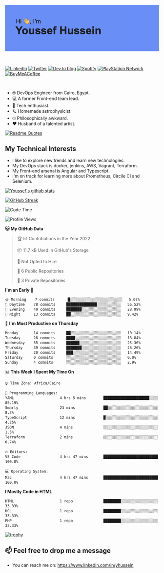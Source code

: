 [![Youssef's GitHub Banner](./assets/youssef-hussein.png)](https://github.com/yorki404)

</br>

[![LinkedIn](https://img.shields.io/badge/linkedin-%230077B5.svg?style=for-the-badge&logo=linkedin&logoColor=white)](https://www.linkedin.com/in/yhussein/)
[![Twitter](https://img.shields.io/badge/yorki404-%231DA1F2.svg?style=for-the-badge&logo=Twitter&logoColor=white)](https://twitter.com/yorki404)
[![Dev.to blog](https://img.shields.io/badge/dev.to-0A0A0A?style=for-the-badge&logo=dev.to&logoColor=white)](https://dev.to/yorki404)
[![Spotify](https://img.shields.io/badge/Spotify-1ED760?style=for-the-badge&logo=spotify&logoColor=white)](https://open.spotify.com/user/yorki404)
[![PlayStation Network](https://img.shields.io/badge/PSN-%230070D1.svg?style=for-the-badge&logo=Playstation&logoColor=white)](https://psnprofiles.com/yorki404)
[![BuyMeACoffee](https://img.shields.io/badge/Buy%20Me%20a%20Coffee-ffdd00?style=for-the-badge&logo=buy-me-a-coffee&logoColor=black)](https://www.buymeacoffee.com/Yorki404)

</br>

- :nerd_face: DevOps Engineer from Cairo, Egypt.
- :computer: A former Front-end team lead.
- :satellite: Tech enthusiast.
- :ringed_planet: Homemade astrophysicist.
- :roll_eyes: Philosophically awkward.
- :heart: Husband of a talented artist.

[![Readme Quotes](https://quotes-github-readme.vercel.app/api?type=horizontal&theme=dark)](https://github.com/piyushsuthar/github-readme-quotes)

## My Technical Interests

- I like to explore new trends and learn new technologies.
- My DevOps stack is docker, jenkins, AWS, Vagrant, Terraform.
- My Front-end arsenal is Angular and Typescript.
- I'm on track for learning more about Prometheus, Circile CI and Selenium.


[![Youssef's github stats](https://github-readme-stats.vercel.app/api?username=yorki404&theme=dark&show_icons=true)](https://github.com/yorki404)

[![GitHub Streak](https://github-readme-streak-stats.herokuapp.com/?user=yorki404&theme=dark)](https://git.io/streak-stats)

<!--START_SECTION:waka-->
![Code Time](http://img.shields.io/badge/Code%20Time-121%20hrs%208%20mins-blue)

![Profile Views](http://img.shields.io/badge/Profile%20Views-0-blue)

**🐱 My GitHub Data** 

> 🏆 51 Contributions in the Year 2022
 > 
> 📦 11.7 kB Used in GitHub's Storage 
 > 
> 🚫 Not Opted to Hire
 > 
> 📜 6 Public Repositories 
 > 
> 🔑 3 Private Repositories  
 > 
**I'm an Early 🐤** 

```text
🌞 Morning    7 commits      █░░░░░░░░░░░░░░░░░░░░░░░░   5.07% 
🌆 Daytime    78 commits     ██████████████░░░░░░░░░░░   56.52% 
🌃 Evening    40 commits     ███████░░░░░░░░░░░░░░░░░░   28.99% 
🌙 Night      13 commits     ██░░░░░░░░░░░░░░░░░░░░░░░   9.42%

```
📅 **I'm Most Productive on Thursday** 

```text
Monday       14 commits     ██░░░░░░░░░░░░░░░░░░░░░░░   10.14% 
Tuesday      26 commits     ████░░░░░░░░░░░░░░░░░░░░░   18.84% 
Wednesday    35 commits     ██████░░░░░░░░░░░░░░░░░░░   25.36% 
Thursday     39 commits     ███████░░░░░░░░░░░░░░░░░░   28.26% 
Friday       20 commits     ███░░░░░░░░░░░░░░░░░░░░░░   14.49% 
Saturday     0 commits      ░░░░░░░░░░░░░░░░░░░░░░░░░   0.0% 
Sunday       4 commits      ░░░░░░░░░░░░░░░░░░░░░░░░░   2.9%

```


📊 **This Week I Spent My Time On** 

```text
⌚︎ Time Zone: Africa/Cairo

💬 Programming Languages: 
YAML                     4 hrs 5 mins        █████████████████████░░░░   85.19% 
Smarty                   23 mins             ██░░░░░░░░░░░░░░░░░░░░░░░   8.3% 
TypeScript               12 mins             █░░░░░░░░░░░░░░░░░░░░░░░░   4.25% 
JSON                     4 mins              ░░░░░░░░░░░░░░░░░░░░░░░░░   1.5% 
Terraform                2 mins              ░░░░░░░░░░░░░░░░░░░░░░░░░   0.74%

🔥 Editors: 
VS Code                  4 hrs 47 mins       █████████████████████████   100.0%

💻 Operating System: 
Mac                      4 hrs 47 mins       █████████████████████████   100.0%

```

**I Mostly Code in HTML** 

```text
HTML                     1 repo              ████████░░░░░░░░░░░░░░░░░   33.33% 
HCL                      1 repo              ████████░░░░░░░░░░░░░░░░░   33.33% 
PHP                      1 repo              ████████░░░░░░░░░░░░░░░░░   33.33%

```



<!--END_SECTION:waka-->

[![trophy](https://github-profile-trophy.vercel.app/?username=yorki404&theme=onedark)](https://github.com/ryo-ma/github-profile-trophy)

## 📫 Feel free to drop me a message
- You can reach me on: https://www.linkedin.com/in/yhussein
